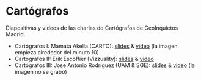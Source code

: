# Cartógrafos

Diapositivas y videos de las charlas de Cartógrafos de GeoInquietos Madrid.

* Cartógrafos I: Mamata Akella (CARTO): [slides](https://drive.google.com/open?id=1lEtbtMvpn6MAnwzcv748SHzl1XZE3Cwu6Nc8NKAWceU) & [video](https://vimeo.com/209715687) (la imagen empieza alrededor del minuto 10)
* Cartógrafos II: Erik Escoffier (Vizzuality): [slides](https://nerik.github.io/GeoInquietos/#/) & [video](https://vimeo.com/217187109)
* Cartógrafos III: Jose Antonio Rodríguez (UAM & SGE): [slides](https://drive.google.com/file/d/0B9k_lcYQZACgQTd1WHh6cDI1RUk/view?usp=sharing) & [video](https://drive.google.com/file/d/0B9k_lcYQZACgd3RZT3ZKNTZ0dmM/view?usp=sharing) (la imagen no se grabó)
